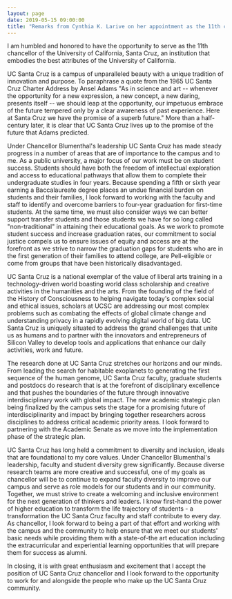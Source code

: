 ```yaml
---
layout: page
date: 2019-05-15 09:00:00
title: "Remarks from Cynthia K. Larive on her appointment as the 11th chancellor of UC Santa Cruz"
---
```


I am humbled and honored to have the opportunity to serve as the 11th chancellor of the University of California, Santa Cruz, an institution that embodies the best attributes of the University of California.

UC Santa Cruz is a campus of unparalleled beauty with a unique tradition of innovation and purpose. To paraphrase a quote from the 1965 UC Santa Cruz Charter Address by Ansel Adams "As in science and art -- whenever the opportunity for a new expression, a new concept, a new daring, presents itself -- we should leap at the opportunity, our impetuous embrace of the future tempered only by a clear awareness of past experience. Here at Santa Cruz we have the promise of a superb future." More than a half-century later, it is clear that UC Santa Cruz lives up to the promise of the future that Adams predicted.

Under Chancellor Blumenthal's leadership UC Santa Cruz has made steady progress in a number of areas that are of importance to the campus and to me. As a public university, a major focus of our work must be on student success. Students should have both the freedom of intellectual exploration and access to educational pathways that allow them to complete their undergraduate studies in four years. Because spending a fifth or sixth year earning a Baccalaureate degree places an undue financial burden on students and their families, I look forward to working with the faculty and staff to identify and overcome barriers to four-year graduation for first-time students. At the same time, we must also consider ways we can better support transfer students and those students we have for so long called "non-traditional" in attaining their educational goals. As we work to promote student success and increase graduation rates, our commitment to social justice compels us to ensure issues of equity and access are at the forefront as we strive to narrow the graduation gaps for students who are in the first generation of their families to attend college, are Pell-eligible or come from groups that have been historically disadvantaged.

UC Santa Cruz is a national exemplar of the value of liberal arts training in a technology-driven world boasting world class scholarship and creative activities in the humanities and the arts. From the founding of the field of the History of Consciousness to helping navigate today's complex social and ethical issues, scholars at UCSC are addressing our most complex problems such as combating the effects of global climate change and understanding privacy in a rapidly evolving digital world of big data. UC Santa Cruz is uniquely situated to address the grand challenges that unite us as humans and to partner with the innovators and entrepreneurs of Silicon Valley to develop tools and applications that enhance our daily activities, work and future.

The research done at UC Santa Cruz stretches our horizons and our minds. From leading the search for habitable exoplanets to generating the first sequence of the human genome, UC Santa Cruz faculty, graduate students and postdocs do research that is at the forefront of disciplinary excellence and that pushes the boundaries of the future through innovative interdisciplinary work with global impact. The new academic strategic plan being finalized by the campus sets the stage for a promising future of interdisciplinarity and impact by bringing together researchers across disciplines to address critical academic priority areas. I look forward to partnering with the Academic Senate as we move into the implementation phase of the strategic plan.

UC Santa Cruz has long held a commitment to diversity and inclusion, ideals that are foundational to my core values. Under Chancellor Blumenthal's leadership, faculty and student diversity grew significantly. Because diverse research teams are more creative and successful, one of my goals as chancellor will be to continue to expand faculty diversity to improve our campus and serve as role models for our students and in our community. Together, we must strive to create a welcoming and inclusive environment for the next generation of thinkers and leaders. I know first-hand the power of higher education to transform the life trajectory of students - a transformation the UC Santa Cruz faculty and staff contribute to every day. As chancellor, I look forward to being a part of that effort and working with the campus and the community to help ensure that we meet our students' basic needs while providing them with a state-of-the art education including the extracurricular and experiential learning opportunities that will prepare them for success as alumni.

In closing, it is with great enthusiasm and excitement that I accept the position of UC Santa Cruz chancellor and I look forward to the opportunity to work for and alongside the people who make up the UC Santa Cruz community.
